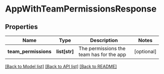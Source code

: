 # AppWithTeamPermissionsResponse

## Properties
Name | Type | Description | Notes
------------ | ------------- | ------------- | -------------
**team_permissions** | **list[str]** | The permissions the team has for the app | [optional] 

[[Back to Model list]](../README.md#documentation-for-models) [[Back to API list]](../README.md#documentation-for-api-endpoints) [[Back to README]](../README.md)

